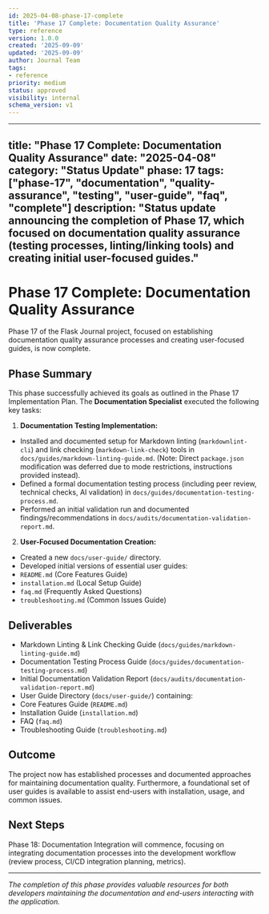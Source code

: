 ```yaml
---
id: 2025-04-08-phase-17-complete
title: 'Phase 17 Complete: Documentation Quality Assurance'
type: reference
version: 1.0.0
created: '2025-09-09'
updated: '2025-09-09'
author: Journal Team
tags:
- reference
priority: medium
status: approved
visibility: internal
schema_version: v1
---
```


***

title: "Phase 17 Complete: Documentation Quality Assurance"
date: "2025-04-08"
category: "Status Update"
phase: 17
tags: \["phase-17", "documentation", "quality-assurance", "testing", "user-guide", "faq", "complete"]
description: "Status update announcing the completion of Phase 17, which focused on documentation quality assurance (testing processes, linting/linking tools) and creating initial user-focused guides."
---------------------------------------------------------------------------------------------------------------------------------------------------------------------------------------------------------

# Phase 17 Complete: Documentation Quality Assurance

Phase 17 of the Flask Journal project, focused on establishing documentation quality assurance processes and creating user-focused guides, is now complete.

## Phase Summary

This phase successfully achieved its goals as outlined in the Phase 17 Implementation Plan. The **Documentation Specialist** executed the following key tasks:

1. **Documentation Testing Implementation:**

- Installed and documented setup for Markdown linting (`markdownlint-cli`) and link checking (`markdown-link-check`) tools in `docs/guides/markdown-linting-guide.md`. (Note: Direct `package.json` modification was deferred due to mode restrictions, instructions provided instead).
- Defined a formal documentation testing process (including peer review, technical checks, AI validation) in `docs/guides/documentation-testing-process.md`.
- Performed an initial validation run and documented findings/recommendations in `docs/audits/documentation-validation-report.md`.

2. **User-Focused Documentation Creation:**

- Created a new `docs/user-guide/` directory.
- Developed initial versions of essential user guides:
- `README.md` (Core Features Guide)
- `installation.md` (Local Setup Guide)
- `faq.md` (Frequently Asked Questions)
- `troubleshooting.md` (Common Issues Guide)

## Deliverables

- Markdown Linting & Link Checking Guide (`docs/guides/markdown-linting-guide.md`)
- Documentation Testing Process Guide (`docs/guides/documentation-testing-process.md`)
- Initial Documentation Validation Report (`docs/audits/documentation-validation-report.md`)
- User Guide Directory (`docs/user-guide/`) containing:
- Core Features Guide (`README.md`)
- Installation Guide (`installation.md`)
- FAQ (`faq.md`)
- Troubleshooting Guide (`troubleshooting.md`)

## Outcome

The project now has established processes and documented approaches for maintaining documentation quality. Furthermore, a foundational set of user guides is available to assist end-users with installation, usage, and common issues.

## Next Steps

Phase 18: Documentation Integration will commence, focusing on integrating documentation processes into the development workflow (review process, CI/CD integration planning, metrics).

***

*The completion of this phase provides valuable resources for both developers maintaining the documentation and end-users interacting with the application.*
